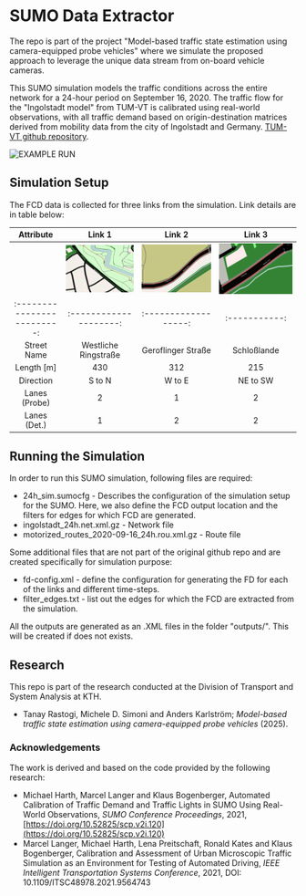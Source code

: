 # SUMO Data Extractor

The repo is part of the project "Model-based traffic state estimation using camera-equipped probe vehicles" where we simulate the proposed approach to leverage the unique data stream from on-board vehicle cameras.

This SUMO simulation models the traffic conditions across the entire network for a 24-hour period on September 16, 2020. The traffic flow for the "Ingolstadt model" from TUM-VT is calibrated using real-world observations, with all traffic demand based on origin-destination matrices derived from mobility data from the city of Ingolstadt and Germany. [TUM-VT github repository](https://github.com/TUM-VT/sumo_ingolstadt/tree/main). 

![EXAMPLE RUN](images/recording.gif)

## Simulation Setup
The FCD data is collected for three links from the simulation. Link details are in table below: 

|       **Attribute**       	|      **Link 1**      	|     **Link 2**     	|  **Link 3** 	|
|:-------------------------:	|:--------------------:	|:------------------:	|:-----------:	|
|                             | ![LINK 1](images/Link1.png)| ![LINK 2](images/Link2.png)| ![LINK 3](images/Link3.png)           	|
|:-------------------------:	|:--------------------:	|:------------------:	|:-----------:	|
| Street Name               	| Westliche Ringstraße 	| Geroflinger Straße 	| Schloßlande 	|
| Length [m]                	| 430                  	| 312                	| 215         	|
| Direction                 	| S to N               	| W to E             	| NE to SW    	|
| Lanes (Probe)             	| 2                    	| 1                  	| 2           	|
| Lanes (Det.)              	| 1                    	| 2                  	| 2           	|

## Running the Simulation
In order to run this SUMO simulation, following files are required: 

 - 24h_sim.sumocfg  - Describes the configuration of the simulation setup for the SUMO. Here, we also define the FCD output location and the filters for edges for which FCD are generated.
 - ingolstadt_24h.net.xml.gz  - Network file
 - motorized_routes_2020-09-16_24h.rou.xml.gz  -  Route file
 
 Some additional files that are not part of the original github repo and are created specifically for simulation purpose: 
 
 - fd-config.xml -  define the configuration for generating the FD for each of the links and different time-steps.
 - filter_edges.txt - list out the edges for which the FCD are extracted from the simulation.
 
 All the outputs are generated as an .XML files in the folder "outputs/". This will be created if does not exists. 


## Research
This repo is part of the research conducted at the Division of Transport and System Analysis at KTH.

 - Tanay Rastogi, Michele D. Simoni and Anders Karlström; *Model-based traffic state estimation using camera-equipped probe vehicles* (2025).


### Acknowledgements
The work is derived and based on the code provided by the following research: 

 - Michael Harth, Marcel Langer and Klaus Bogenberger, Automated
   Calibration of Traffic Demand and Traffic Lights in SUMO Using
   Real-World Observations, _SUMO Conference Proceedings_, 2021,
   [https://doi.org/10.52825/scp.v2i.120](https://doi.org/10.52825/scp.v2i.120)
 - Marcel Langer, Michael Harth, Lena Preitschaft, Ronald Kates and
   Klaus Bogenberger, Calibration and Assessment of Urban Microscopic
   Traffic Simulation as an Environment for Testing of Automated
   Driving, _IEEE Intelligent Transportation Systems Conference_, 2021,
   DOI: 10.1109/ITSC48978.2021.9564743

